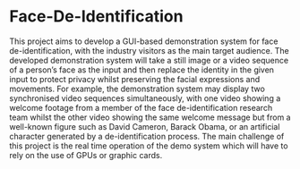 # Face-De-Identification

This project aims to develop a GUI-based demonstration system for face de-identification, with the industry visitors as the main target audience. The developed demonstration system will take a still image or a video sequence of a person’s face as the input and then replace the identity in the given input to protect privacy whilst preserving the facial expressions and movements. For example, the demonstration system may display two synchronised video sequences simultaneously, with one video showing a welcome footage from a member of the face de-identification research team whilst the other video showing the same welcome message but from a well-known figure such as David Cameron, Barack Obama, or an artificial character generated by a de-identification process. The main challenge of this project is the real time operation of the demo system which will have to rely on the use of GPUs or graphic cards.

